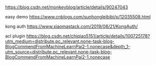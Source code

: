 https://blog.csdn.net/monkeyblog/article/details/90247043


easy demo 
https://www.cnblogs.com/sunhongleibibi/p/12035508.html


kong auth
https://www.xiaomastack.com/2019/08/21/KongAuth/


acl plugin
https://blog.csdn.net/chiqiao5151/article/details/100725178?utm_medium=distribute.pc_relevant.none-task-blog-BlogCommendFromMachineLearnPai2-1.nonecase&depth_1-utm_source=distribute.pc_relevant.none-task-blog-BlogCommendFromMachineLearnPai2-1.nonecase
